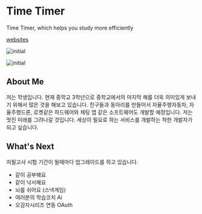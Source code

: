 # Time Timer
Time Timer, which helps you study more efficiently

[websites](https://time-timer.netlify.app)

![initial](https://i.imgur.com/pPTJDnt.png)

![initial](https://i.imgur.com/DhSKYP2.png)

## About Me
저는 학생입니다. 현재 중학교 3학년으로 중학교에서의 마지막 해를 더욱 의미있게 보내기 위해서 많은 것을 해보고 있습니다. 친구들과 동아리를 만들어서 자율주행자동차, 자율주행드론, 로켓같은 하드웨어와 채팅 앱 같은 소프트웨어도 개발할 예정입니다. 저는 멋진 미래를 그려나갈 것입니다. 세상이 필요로 하는 서비스를 개발하는 착한 개발자가 되고 싶습니다.

## What's Next

지필고사 시험 기간이 될때마다 업그레이드를 하고 있습니다.

- 같이 공부해요 
- 같이 낙서해요
- 뇌를 쉬어요 (스낵게임)
- 여러분의 학습코치 Ai
- 오감자시리즈 연동 OAuth
